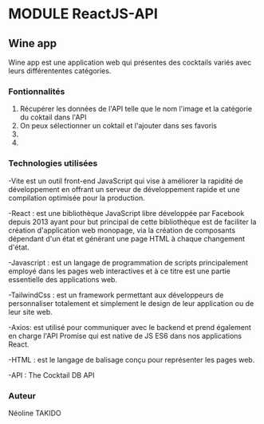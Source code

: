 # MODULE ReactJS-API

## Wine app
 Wine app est une application web qui présentes des cocktails variés avec leurs différententes catégories.

### Fontionnalités
1. Récupérer les données de l'API telle que le nom l'image et la catégorie du coktail dans l'API
2. On peux sélectionner un coktail et l'ajouter dans ses favoris 
3. 
4.


### Technologies utilisées
-Vite est un outil front-end JavaScript qui vise à améliorer la rapidité de développement en offrant un serveur de développement rapide et une compilation optimisée pour la production.

-React : est une bibliothèque JavaScript libre développée par Facebook depuis 2013 ayant pour but principal de cette bibliothèque est de faciliter la création d'application web monopage, via la création de composants dépendant d'un état et générant une page HTML à chaque changement d'état.

-Javascript : est un langage de programmation de scripts principalement employé dans les pages web interactives et à ce titre est une partie essentielle des applications web.

-TailwindCss : est un framework permettant aux développeurs de personnaliser totalement et simplement le design de leur application ou de leur site web.

-Axios: est utilisé pour communiquer avec le backend et prend également en charge l'API Promise qui est native de JS ES6 dans nos applications React.

-HTML : est le langage de balisage conçu pour représenter les pages web.

-API :   The Cocktail DB API

### Auteur

Néoline TAKIDO
